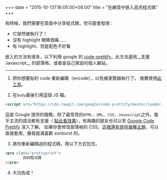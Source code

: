 +++
date = "2015-10-13T16:05:00+08:00"
title = "在網頁中嵌入高亮程式碼"
+++

有時候，我們需要在頁面中分享程式碼，但可能會發現：

- 它居然被執行了！
- 沒有 highlight 眼睛很痛……
- 有 highlight，但是配色不好看

嵌入的方法有很多，以下利用 google 的 [code-prettify](https://github.com/google/code-prettify)，此方法適用__支援 Javascript__ 的部落格，或者是自己架設的個人網站。

---

1. 把你想要貼的 code 重新編碼（encode），以免被瀏覽器執行了。
推薦使用[此工具](http://www.opinionatedgeek.com/DotNet/Tools/HTMLEncode/Encode.aspx)。

2. 在`body`最後引用這個 JS 檔。
```html
<script src="https://cdn.rawgit.com/google/code-prettify/master/loader/run_prettify.js"></script>
```
這是 Google 提供的服務，除了最常見的`HTML`、`XML`、`CSS`、`Javascript`之外，幾乎主流的語法都有支援（
[點此看效果](https://rawgit.com/google/code-prettify/master/examples/quine.html)），有興趣的朋友也可以至 [Google Code Prettify](https://github.com/google/code-prettify) 深入了解。
如果你會修改部落格的 CSS，[這裡還有提供幾種主題](https://cdn.rawgit.com/google/code-prettify/master/styles/index.html)，可以直接套用，像我就滿喜歡 sunburst 的。

3. 將你重新編碼過的程式碼，用以下方式包住。
```html
<pre class="prettyprint">
        你的程式碼
</pre>
```

4. 大功告成！

